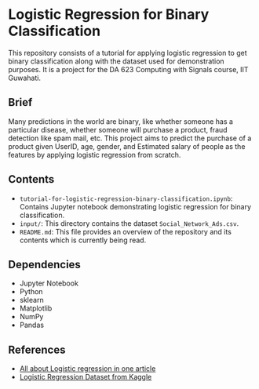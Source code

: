 # Logistic Regression for Binary Classification
This repository consists of a tutorial for applying logistic regression to get binary classification along with the dataset used for demonstration purposes. It is a project for the DA 623 Computing with Signals course, IIT Guwahati.
## Brief
Many predictions in the world are binary, like whether someone has a particular disease, whether someone will purchase a product, fraud detection like spam mail, etc. This project aims to predict the purchase of a product given UserID, age, gender, and Estimated salary of people as the features by applying logistic regression from scratch.
## Contents
- `tutorial-for-logistic-regression-binary-classification.ipynb`: Contains Jupyter notebook demonstrating logistic regression for binary classification.
- `input/`: This directory contains the dataset `Social_Network_Ads.csv`.
- `README.md`: This file provides an overview of the repository and its contents which is currently being read.
## Dependencies
- Jupyter Notebook
- Python
- sklearn
- Matplotlib
- NumPy
- Pandas
## References
- [All about Logistic regression in one article](https://towardsdatascience.com/logistic-regression-b0af09cdb8ad)
- [Logistic Regression Dataset from Kaggle](https://www.kaggle.com/datasets/dragonheir/logistic-regression)



